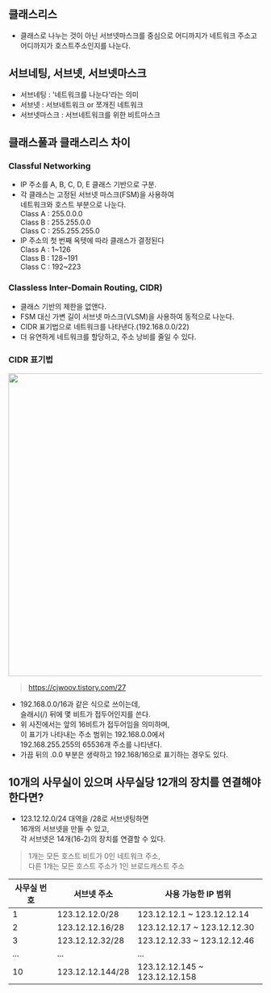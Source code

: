 ## 클래스리스
- 클래스로 나누는 것이 아닌 서브넷마스크를 중심으로 어디까지가 네트워크 주소고 어디까지가 호스트주소인지를 나눈다.

## 서브네팅, 서브넷, 서브넷마스크
- 서브네팅 : '네트워크를 나눈다'라는 의미
- 서브넷 : 서브네트워크 or 쪼개진 네트워크
- 서브넷마스크 : 서브네트워크를 위한 비트마스크

## 클래스풀과 클래스리스 차이
### Classful Networking
- IP 주소를 A, B, C, D, E 클래스 기반으로 구분.
- 각 클래스는 고정된 서브넷 마스크(FSM)을 사용하여 <br> 네트워크와 호스트 부분으로 나눈다. <br>
Class A : 255.0.0.0 <br>
Class B : 255.255.0.0 <br>
Class C : 255.255.255.0 <br>
- IP 주소의 첫 번째 옥텟에 따라 클래스가 결정된다 <br>
Class A : 1~126 <br>
Class B : 128~191 <br>
Class C : 192~223 <br>

### Classless Inter-Domain Routing, CIDR)
- 클래스 기반의 제한을 없앤다.
- FSM 대신 가변 길이 서브넷 마스크(VLSM)을 사용하여 동적으로 나눈다.
- CIDR 표기법으로 네트워크를 나타낸다.(192.168.0.0/22)
- 더 유연하게 네트워크를 할당하고, 주소 낭비를 줄일 수 있다. <br>

### CIDR 표기법
<img src="https://github.com/user-attachments/assets/386931a0-096a-4483-aae6-8c42b246d0fc" width="600"/><br>
>https://cjwoov.tistory.com/27
- 192.168.0.0/16과 같은 식으로 쓰이는데, <br> 슬래시(/) 뒤에 몇 비트가 접두어인지를 쓴다.
- 위 사진에서는 앞의 16비트가 접두어임을 의미하며, <br>
이 표기가 나타내는 주소 범위는 192.168.0.0에서 <br>
192.168.255.255의 65536개 주소를 나타낸다. <br>
- 가끔 뒤의 .0.0 부분은 생략하고 192.168/16으로 표기하는 경우도 있다.  <br>

## 10개의 사무실이 있으며 사무실당 12개의 장치를 연결해야 한다면?
- 123.12.12.0/24 대역을 /28로 서브넷팅하면 <br>
16개의 서브넷을 만들 수 있고, <br>
각 서브넷은 14개(16-2)의 장치를 연결할 수 있다. <br>
>1개는 모든 호스트 비트가 0인 네트워크 주소,  <br>
>다른 1개는 모든 호스트 주소가 1인 브로드캐스트 주소

| 사무실 번호 | 서브넷 주소           | 사용 가능한 IP 범위                   |
| ------ | ---------------- | ------------------------------ |
| 1      | 123.12.12.0/28   | 123.12.12.1 \~ 123.12.12.14    |
| 2      | 123.12.12.16/28  | 123.12.12.17 \~ 123.12.12.30   |
| 3      | 123.12.12.32/28  | 123.12.12.33 \~ 123.12.12.46   |
| ...    | ...              | ...                            |
| 10     | 123.12.12.144/28 | 123.12.12.145 \~ 123.12.12.158 |



